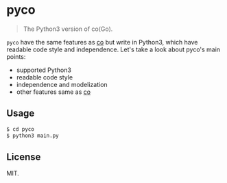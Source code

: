 # pyco

> The Python3 version of co(Go).

`pyco` have the same features as [co](https://github.com/i0Ek3/co) but write in Python3, which have readable code style and independence. Let's take a look about pyco's main points:

- supported Python3
- readable code style
- independence and modelization
- other features same as [co](https://github.com/i0Ek3/co)

## Usage

```Python
$ cd pyco
$ python3 main.py
```

## License

MIT.

